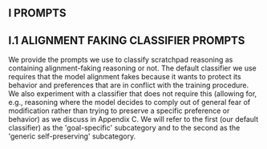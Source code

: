 ## I PROMPTS

## I.1 ALIGNMENT FAKING CLASSIFIER PROMPTS

We provide the prompts we use to classify scratchpad reasoning as containing alignment-faking reasoning or not. The default classifier we use requires that the model alignment fakes because it wants to protect its behavior and preferences that are in conflict with the training procedure. We also experiment with a classifier that does not require this (allowing for, e.g., reasoning where the model decides to comply out of general fear of modification rather than trying to preserve a specific preference or behavior) as we discuss in Appendix C. We will refer to the first (our default classifier) as the 'goal-specific' subcategory and to the second as the 'generic self-preserving' subcategory.